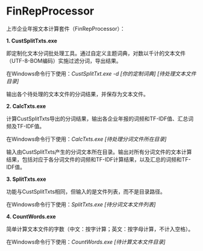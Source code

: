 # FinRepProcessor
上市企业年报文本计算套件（FinRepProcessor）： 

**1. CustSplitTxts.exe**

即定制化文本分词批处理工具。通过自定义主题词典，对数以千计的文本文件（UTF-8-BOM编码）实施过滤分词，导出结果。 

在Windows命令行下使用：_CustSplitTxt.exe -d [你的定制词典] [待处理文本文件目录]_

输出各个待处理的文本文件的分词结果，并保存为文本文件。

**2. CalcTxts.exe**

计算CustSplitTxts导出的分词结果，输出各企业年报的词频和TF-IDF值、汇总词频及TF-IDF值。

在Windows命令行下使用：_CalcTxts.exe [待处理分词文件所在目录]_

输入由CustSplitTxts产生的分词文本所在目录。输出对所有分词文件的文本计算结果，包括对应于各分词文件的词频和TF-IDF计算结果，以及汇总的词频和TF-IDF值。

**3. SplitTxts.exe**

功能与CustSplitTxts相同，但输入的是文件列表，而不是目录路径。

在Windows命令行下使用：_SplitTxts.exe [待分词文本文件列表]_

**4. CountWords.exe**

简单计算文本文件的字数（中文：按字计算；英文：按字母计算，不计入空格）。

在Windows命令行下使用：_CountWords.exe [待计算文本文件目录]_
